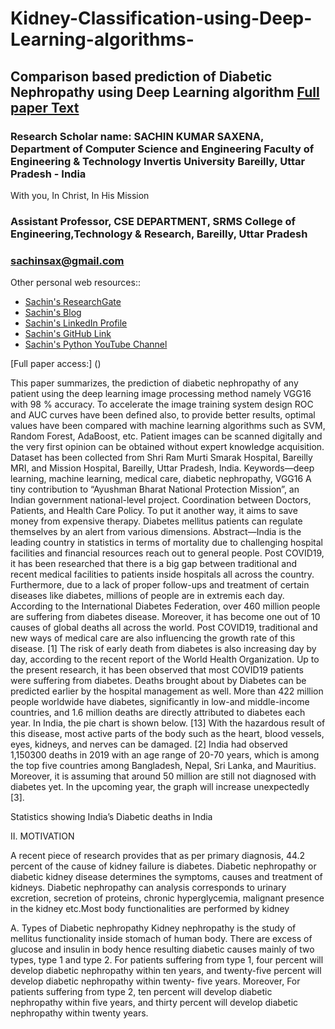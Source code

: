 # Kidney-Classification-using-Deep-Learning-algorithms- 
## Comparison based prediction of Diabetic Nephropathy using Deep Learning algorithm [Full paper Text](https://www.researchgate.net/publication/357301117_Comparision_based_Prediction_of_Diabetic_Nephropathy_using_Deep_Learning_Algorithm)
### Research Scholar name: SACHIN KUMAR SAXENA, Department of Computer Science and Engineering Faculty of Engineering &amp; Technology Invertis University Bareilly, Uttar Pradesh - India
With you, In Christ, In His Mission
### Assistant Professor, CSE DEPARTMENT, SRMS College of Engineering,Technology & Research, Bareilly, Uttar Pradesh
### sachinsax@gmail.com
Other personal web resources::
- [Sachin's ResearchGate](https://www.researchgate.net/profile/Sachin-Saxena-6)
- [Sachin's Blog](https://sachinplacement.blogspot.com/)
- [Sachin's LinkedIn Profile](https://www.linkedin.com/in/sachin-saxena-graphic-designer/)
- [Sachin's GitHub Link](https://github.com/sachin365123/examworld.co.in)
- [Sachin's Python YouTube Channel](https://youtube.com/playlist?list=PLmhdUvQQZFDnVhYH5CSfhhSH8dXPtxFsK)

[Full paper access:] ()

This paper summarizes, the prediction of diabetic nephropathy of any patient using the deep learning image processing method namely VGG16 with 98 % accuracy. To accelerate the image training system design ROC and AUC curves have been defined also, to provide better results, optimal values have been compared with machine learning algorithms such as SVM, Random Forest, AdaBoost, etc. Patient images can be scanned digitally and the very first opinion can be obtained without expert knowledge acquisition.
Dataset has been collected from Shri Ram Murti Smarak Hospital, Bareilly MRI, and Mission Hospital, Bareilly, Uttar Pradesh, India.
Keywords—deep learning, machine learning, medical care, diabetic nephropathy, VGG16
A tiny contribution to “Ayushman Bharat National Protection Mission”, an Indian government national-level project. Coordination between Doctors, Patients, and Health Care
Policy. To put it another way, it aims to save money from expensive therapy. Diabetes mellitus patients can regulate themselves by an alert from various dimensions.
Abstract—India is the leading country in statistics in terms of mortality due to challenging hospital facilities and financial resources reach out to general people. Post COVID19, it has been researched that there is a big gap between traditional and recent medical facilities to patients inside hospitals all across the country. Furthermore, due to a lack of proper follow-ups and treatment of certain diseases like diabetes, millions of people are in extremis each day.
According to the International Diabetes Federation, over 460 million people are suffering from diabetes disease. Moreover, it has become one out of 10 causes of global
deaths all across the world. Post COVID19, traditional and new ways of medical care are also influencing the growth rate of this disease. [1] The risk of early death from diabetes is also increasing day by day, according to the recent report of the World Health Organization. Up to the present research, it has been observed that most COVID19 patients were suffering from diabetes. Deaths brought about by Diabetes can be predicted earlier by the hospital management as well. More than 422 million people
worldwide have diabetes, significantly in low-and middle-income countries, and 1.6 million deaths are directly attributed to diabetes each year. In India, the pie chart is
shown below. [13] With the hazardous result of this disease, most active parts of the body such as the heart, blood vessels, eyes, kidneys, and nerves can be damaged. [2]
India had observed 1,150300 deaths in 2019 with an age range of 20-70 years, which is among the top five countries among Bangladesh, Nepal, Sri Lanka, and Mauritius.
Moreover, it is assuming that around 50 million are still not diagnosed with diabetes yet. In the upcoming year, the graph will increase unexpectedly [3].

Statistics showing India’s Diabetic deaths in India

II. MOTIVATION

A recent piece of research provides that as per primary diagnosis, 44.2 percent of the cause of kidney failure is diabetes. Diabetic nephropathy or diabetic kidney disease
determines the symptoms, causes and treatment of kidneys. Diabetic nephropathy can analysis corresponds to urinary excretion, secretion of proteins, chronic hyperglycemia,
malignant presence in the kidney etc.Most body functionalities are performed by kidney 

A. Types of Diabetic nephropathy Kidney nephropathy is the study of mellitus functionality inside stomach of human body. There are excess of glucose and insulin in body hence resulting diabetic causes mainly of two types, type 1 and type 2. For patients suffering from type 1, four percent will develop diabetic nephropathy within ten years, and twenty-five percent will develop diabetic nephropathy within twenty- five years. Moreover, For patients suffering from type 2, ten percent will develop diabetic nephropathy within five years, and thirty percent will develop diabetic nephropathy within twenty years.

